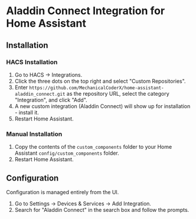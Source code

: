 # Aladdin Connect Integration for Home Assistant

## Installation

### HACS Installation
1. Go to HACS -> Integrations.
2. Click the three dots on the top right and select "Custom Repositories".
3. Enter `https://github.com/MechanicalCoderX/home-assistant-aladdin_connect.git` as the repository URL, select the category "Integration", and click "Add".
4. A new custom integration (Aladdin Connect) will show up for installation - install it.
5. Restart Home Assistant.

### Manual Installation
1. Copy the contents of the `custom_components` folder to your Home Assistant `config/custom_components` folder.
2. Restart Home Assistant.

## Configuration
Configuration is managed entirely from the UI.
1. Go to Settings -> Devices & Services -> Add Integration.
2. Search for "Aladdin Connect" in the search box and follow the prompts.

